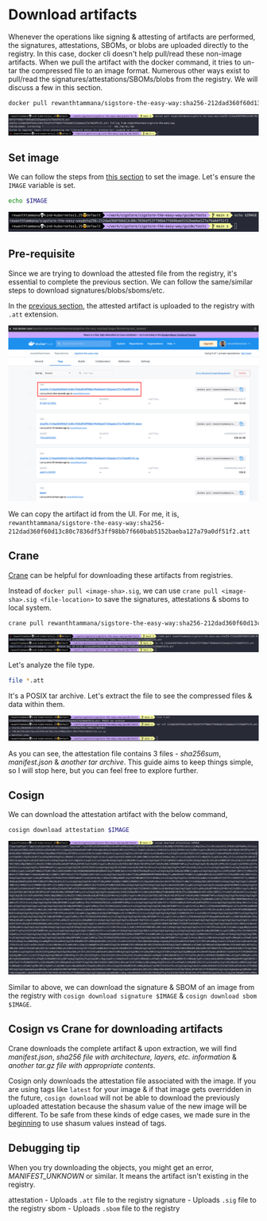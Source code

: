 # Download artifacts

Whenever the operations like signing & attesting of artifacts are performed, the signatures, attestations, SBOMs, or blobs are uploaded directly to the registry. In this case, docker cli doesn't help pull/read these non-image artifacts. When we pull the artifact with the docker command, it tries to un-tar the compressed file to an image format. Numerous other ways exist to pull/read the signatures/attestations/SBOMs/blobs from the registry. We will discuss a few in this section.

```bash
docker pull rewanthtammana/sigstore-the-easy-way:sha256-212dad360f60d13c80c7836df53ff98bb7f660bab5152baeba127a79a0df51f2.att
```

![download-artifact-docker](../images/download-artifact-docker.png)

## Set image

We can follow the steps from [this section](./sign-and-verify-with-key.md#set-image) to set the image. Let's ensure the `IMAGE` variable is set.

```bash
echo $IMAGE
```

![set-image-variable](../images/set-image-variable.png)

## Pre-requisite

Since we are trying to download the attested file from the registry, it's essential to complete the previous section. We can follow the same/similar steps to download signatures/blobs/sboms/etc.

In the [previous section](./attest-and-verify-artifacts.md#attest-and-push-the-sbom-to-oci-registry), the attested artifact is uploaded to the registry with `.att` extension.

![cosign-attest-sbom-ui](../images/cosign-attest-sbom-ui.png)

We can copy the artifact id from the UI. For me, it is, `rewanthtammana/sigstore-the-easy-way:sha256-212dad360f60d13c80c7836df53ff98bb7f660bab5152baeba127a79a0df51f2.att`

## Crane

[Crane](https://github.com/google/go-containerregistry/blob/main/cmd/crane/doc/crane.md) can be helpful for downloading these artifacts from registries.

Instead of `docker pull <image-sha>.sig`, we can use `crane pull <image-sha>.sig <file-location>` to save the signatures, attestations & sboms to local system.

```bash
crane pull rewanthtammana/sigstore-the-easy-way:sha256-212dad360f60d13c80c7836df53ff98bb7f660bab5152baeba127a79a0df51f2.att 212dad360f60d13c80c7836df53ff98bb7f660bab5152baeba127a79a0df51f2.att
```

![download-artifact-crane](../images/download-artifact-crane.png)

Let's analyze the file type.

```bash
file *.att
```

It's a POSIX tar archive. Let's extract the file to see the compressed files & data within them.

![download-crane-extract-tar](../images/download-crane-extract-tar.png)

As you can see, the attestation file contains 3 files - *sha256sum*, *manifest.json* & *another tar archive*. This guide aims to keep things simple, so I will stop here, but you can feel free to explore further.

## Cosign

We can download the attestation artifact with the below command,

```bash
cosign download attestation $IMAGE
```

![download-artifact-cosign](../images/download-artifact-cosign.png)

Similar to above, we can download the signature & SBOM of an image from the registry with `cosign download signature $IMAGE` & `cosign download sbom $IMAGE`.

## Cosign vs Crane for downloading artifacts

Crane downloads the complete artifact & upon extraction, we will find *manifest.json*, *sha256 file with architecture, layers, etc. information* & *another tar.gz file with appropriate contents*.

Cosign only downloads the attestation file associated with the image. If you are using tags like `latest` for your image & if that image gets overridden in the future, `cosign download` will not be able to download the previously uploaded attestation because the shasum value of the new image will be different. To be safe from these kinds of edge cases, we made sure in the [beginning](./sign-and-verify-with-key.md#set-image) to use shasum values instead of tags.

## Debugging tip

When you try downloading the objects, you might get an error, *MANIFEST_UNKNOWN* or similar. It means the artifact isn't existing in the registry.

attestation - Uploads `.att` file to the registry
signature - Uploads `.sig` file to the registry
sbom - Uploads `.sbom` file to the registry
